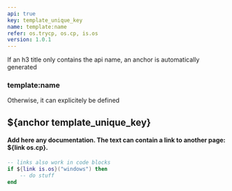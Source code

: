 ```yaml
---
api: true
key: template_unique_key
name: template:name
refer: os.trycp, os.cp, is.os
version: 1.0.1
---
```


If an h3 title only contains the api name, an anchor is automatically generated

### template:name

Otherwise, it can explicitely be defined

## ${anchor template_unique_key}

#### Add here any documentation. The text can contain a link to another page: ${link os.cp}.

```lua
-- links also work in code blocks
if ${link is.os}("windows") then
	-- do stuff
end
```
